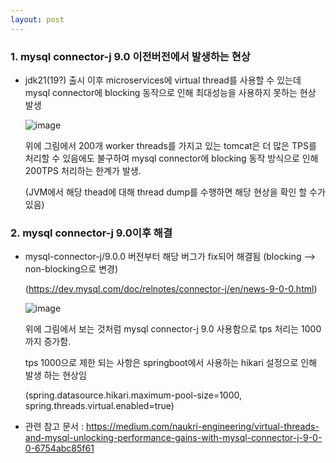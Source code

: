 ```yaml
---
layout: post
---
```


### 1. mysql connector-j 9.0 이전버전에서 발생하는 현상

- jdk21(19?) 출시 이후 microservices에 virtual thread를 사용할 수 있는데 mysql connector에 blocking 동작으로 인해 최대성능을 사용하지 못하는 현상 발생

  ![image](https://github.com/user-attachments/assets/b3d14945-170a-400c-a1af-f9214129f441)

  위에 그림에서 200개 worker threads를 가지고 있는 tomcat은 더 많은 TPS를 처리할 수 있음에도 불구하여 mysql connector에 blocking 동작 방식으로 인해 200TPS 처리하는 한계가 발생.

  (JVM에서 해당 thead에 대해 thread dump를 수행하면 해당 현상을 확인 할 수가 있음)


### 2. mysql connector-j 9.0이후 해결

- mysql-connector-j/9.0.0 버전부터 해당 버그가 fix되어 해결됨 (blocking --> non-blocking으로 변경)

  (https://dev.mysql.com/doc/relnotes/connector-j/en/news-9-0-0.html)


  ![image](https://github.com/user-attachments/assets/3e312c55-02f3-4c3b-9953-2a01f4ff893a)

  위에 그림에서 보는 것처럼 mysql connector-j 9.0 사용함으로 tps 처리는 1000까지 증가함.

  tps 1000으로 제한 되는 사항은 springboot에서 사용하는 hikari 설정으로 인해 발생 하는 현상임

  (spring.datasource.hikari.maximum-pool-size=1000, spring.threads.virtual.enabled=true)

- 관련 참고 문서 : https://medium.com/naukri-engineering/virtual-threads-and-mysql-unlocking-performance-gains-with-mysql-connector-j-9-0-0-6754abc85f61
